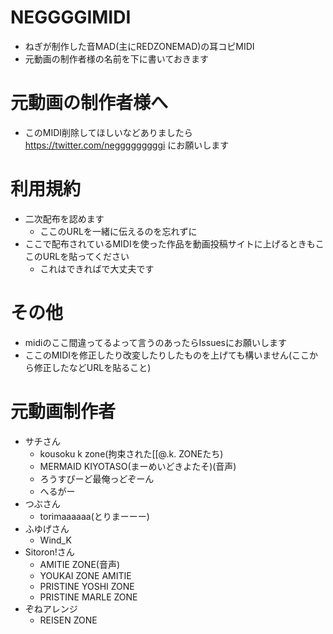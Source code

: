 # NEGGGGIMIDI
- ねぎが制作した音MAD(主にREDZONEMAD)の耳コピMIDI
- 元動画の制作者様の名前を下に書いておきます
# 元動画の制作者様へ
- このMIDI削除してほしいなどありましたら https://twitter.com/negggggggggi にお願いします
# 利用規約
- 二次配布を認めます
  - ここのURLを一緒に伝えるのを忘れずに
- ここで配布されているMIDIを使った作品を動画投稿サイトに上げるときもここのURLを貼ってください
  - これはできればで大丈夫です
# その他
- midiのここ間違ってるよって言うのあったらIssuesにお願いします
- ここのMIDIを修正したり改変したりしたものを上げても構いません(ここから修正したなどURLを貼ること)
# 元動画制作者
- サチさん
  - kousoku k zone(拘束された[[@.k. ZONEたち)
  - MERMAID KIYOTASO(まーめいどきよたそ)(音声)
  - ろうすぴーど最俺っどぞーん
  - へるがー
- つぶさん
  - torimaaaaaa(とりまーーー)
- ふゆげさん
  - Wind_K
- Sitoron!さん
  - AMITIE ZONE(音声)
  - YOUKAI ZONE AMITIE
  - PRISTINE YOSHI ZONE
  - PRISTINE MARLE ZONE
- ぞねアレンジ
  - REISEN ZONE
